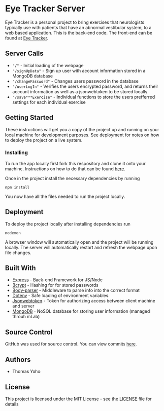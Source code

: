 # Eye Tracker Server
Eye Tracker is a personal project to bring exercises that neurologists typically use with patients that have an abnormal vestibular system, to a web based application. This is the back-end code. The front-end can be found at [Eye Tracker](https://github.com/TYohoJr/eyeTracker).

## Server Calls
* `"/"` - Initial loading of the webpage
* `"/signUpData"` - Sign up user with account information stored in a MongoDB database
* `"/changePassword"` - Changes users password in the database
* `"/userLogIn"` - Verifies the users encrypted password, and returns their account information as well as a jsonwebtoken to be stored locally
* `"/save***Exercise"` - Individual functions to store the users prefferred settings for each individual exercise

## Getting Started
These instructions will get you a copy of the project up and running on your local machine for development purposes. See deployment for notes on how to deploy the project on a live system.

### Installing
To run the app locally first fork this respository and clone it onto your machine. Instructions on how to do that can be found [here](https://help.github.com/en/articles/fork-a-repo).

Once in the project install the necessary dependencies by running

```
npm install
```
You now have all the files needed to run the project locally.

## Deployment
To deploy the project locally after installing dependencies run

```
nodemon
```

A browser window will automatically open and the project will be running locally. The server will automatically restart and refresh the webpage upon file changes.

## Built With
* [Express](https://expressjs.com/) - Back-end Framework for JS/Node
* [Bcrypt](https://www.npmjs.com/package/bcrypt) - Hashing for for stored passwords
* [Body-parser](https://www.npmjs.com/package/body-parser) - Middleware to parse info into the correct format
* [Dotenv](https://www.npmjs.com/package/dotenv) - Safe loading of environment variables
* [Jsonwebtoken](https://github.com/auth0/node-jsonwebtoken) - Token for authorizing access between client machine and server
* [MongoDB](https://www.mongodb.com/) - NoSQL database for storing user information (managed throuh mLab)

## Source Control
GitHub was used for source control. You can view commits [here](https://github.com/TYohoJr/eyeTracker-server/commits/master).

## Authors
* Thomas Yoho

## License
This project is licensed under the MIT License - see the [LICENSE](https://github.com/TYohoJr/eyeTracker-server/blob/master/LICENSE) file for details

